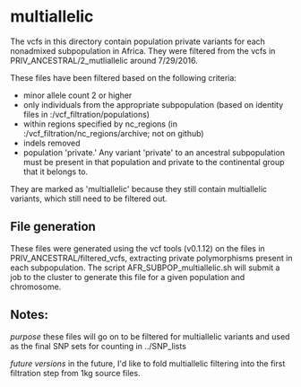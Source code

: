 # multiallelic

The vcfs in this directory contain population private variants for each nonadmixed subpopulation in Africa.  They were filtered from the vcfs in PRIV_ANCESTRAL/2_mutliallelic around 7/29/2016.

These files have been filtered based on the following criteria:
 - minor allele count 2 or higher
 - only individuals from the appropriate subpopulation (based on identity files in :/vcf_filtration/populations)
 - within regions specified by nc_regions (in :/vcf_filtration/nc_regions/archive; not on github)
 - indels removed
 - population 'private.' Any variant 'private' to an ancestral subpopulation must be present in that population and private to the continental group that it belongs to.

They are marked as 'multiallelic' because they still contain multiallelic variants, which still need to be filtered out.

## File generation

These files were generated using the vcf tools (v0.1.12) on the files in PRIV_ANCESTRAL/filtered_vcfs, extracting private polymorphisms present in each subpopulation.  The script AFR_SUBPOP_multiallelic.sh will submit a job to the cluster to generate this file for a given population and chromosome.

## Notes:

*purpose* these files will go on to be filtered for multiallelic variants and used as the final SNP sets for counting in ../SNP_lists

*future versions* in the future, I'd like to fold multiallelic filtering into the first filtration step from 1kg source files.
